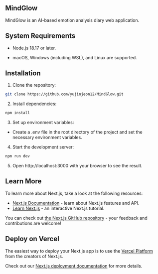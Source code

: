
## MindGlow
MindGlow is an AI-based emotion analysis diary web application.

## System Requirements
- Node.js 18.17 or later.

- macOS, Windows (including WSL), and Linux are supported.

## Installation
1. Clone the repository:
````bash
git clone https://github.com/yujinjeon12/MindGlow.git
````
2. Install dependencies:
````bash
npm install
````

3. Set up environment variables:

- Create a .env file in the root directory of the project and set the necessary environment variables.


4. Start the development server:
````bash
npm run dev
````

5. Open http://localhost:3000 with your browser to see the result.


## Learn More

To learn more about Next.js, take a look at the following resources:

- [Next.js Documentation](https://nextjs.org/docs) - learn about Next.js features and API.
- [Learn Next.js](https://nextjs.org/learn) - an interactive Next.js tutorial.

You can check out [the Next.js GitHub repository](https://github.com/vercel/next.js/) - your feedback and contributions are welcome!

## Deploy on Vercel

The easiest way to deploy your Next.js app is to use the [Vercel Platform](https://vercel.com/new?utm_medium=default-template&filter=next.js&utm_source=create-next-app&utm_campaign=create-next-app-readme) from the creators of Next.js.

Check out our [Next.js deployment documentation](https://nextjs.org/docs/deployment) for more details.
